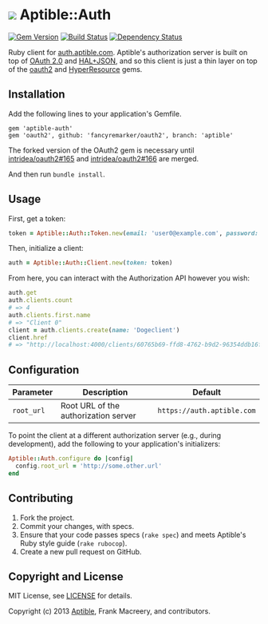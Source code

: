 # ![](https://raw.github.com/aptible/straptible/master/lib/straptible/rails/templates/public.api/icon-60px.png) Aptible::Auth

[![Gem Version](https://badge.fury.io/rb/aptible-auth.png)](https://rubygems.org/gems/aptible-auth)
[![Build Status](https://travis-ci.org/aptible/aptible-auth-ruby.png?branch=master)](https://travis-ci.org/aptible/aptible-auth-ruby)
[![Dependency Status](https://gemnasium.com/aptible/aptible-auth-ruby.png)](https://gemnasium.com/aptible/aptible-auth-ruby)

Ruby client for [auth.aptible.com](https://auth.aptible.com/). Aptible's authorization server is built on top of [OAuth 2.0](http://tools.ietf.org/html/rfc6749) and [HAL+JSON](http://tools.ietf.org/html/draft-kelly-json-hal-06), and so this client is just a thin layer on top of the [oauth2](https://github.com/intridea/oauth2) and [HyperResource](https://github.com/gamache/hyperresource) gems.

## Installation

Add the following lines to your application's Gemfile.

    gem 'aptible-auth'
    gem 'oauth2', github: 'fancyremarker/oauth2', branch: 'aptible'

The forked version of the OAuth2 gem is necessary until [intridea/oauth2#165](https://github.com/intridea/oauth2/pull/165) and [intridea/oauth2#166](https://github.com/intridea/oauth2/pull/166) are merged.

And then run `bundle install`.

## Usage

First, get a token:

```ruby
token = Aptible::Auth::Token.new(email: 'user0@example.com', password: 'password')
```

Then, initialize a client:
```ruby
auth = Aptible::Auth::Client.new(token: token)
```

From here, you can interact with the Authorization API however you wish:

```ruby
auth.get
auth.clients.count
# => 4
auth.clients.first.name
# => "Client 0"
client = auth.clients.create(name: 'Dogeclient')
client.href
# => "http://localhost:4000/clients/60765b69-ffd8-4762-b9d2-96354ddb16f9"
```

## Configuration

| Parameter | Description | Default |
| --------- | ----------- | --------------- |
| `root_url` | Root URL of the authorization server | `https://auth.aptible.com` |

To point the client at a different authorization server (e.g., during development), add the following to your application's initializers:

```ruby
Aptible::Auth.configure do |config|
  config.root_url = 'http://some.other.url'
end
```

## Contributing

1. Fork the project.
1. Commit your changes, with specs.
1. Ensure that your code passes specs (`rake spec`) and meets Aptible's Ruby style guide (`rake rubocop`).
1. Create a new pull request on GitHub.

## Copyright and License

MIT License, see [LICENSE](LICENSE.md) for details.

Copyright (c) 2013 [Aptible](https://www.aptible.com), Frank Macreery, and contributors.
